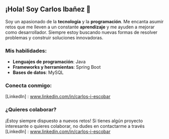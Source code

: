 ## ¡Hola! Soy Carlos Ibañez 👋

Soy un apasionado de la **tecnología** y la **programación**. Me encanta asumir retos que me lleven a un constante **aprendizaje** y me ayuden a mejorar como desarrollador. Siempre estoy buscando nuevas formas de resolver problemas y construir soluciones innovadoras.

### Mis habilidades:
- **Lenguajes de programación**: Java
- **Frameworks y herramientas**: Spring Boot
- **Bases de datos**: MySQL

### Conecta conmigo:
[LinkedIn] : www.linkedin.com/in/carlos-i-escobar

### ¿Quieres colaborar?
¡Estoy siempre dispuesto a nuevos retos! Si tienes algún proyecto interesante o quieres colaborar, no dudes en contactarme a través [LinkedIn] : www.linkedin.com/in/carlos-i-escobar
